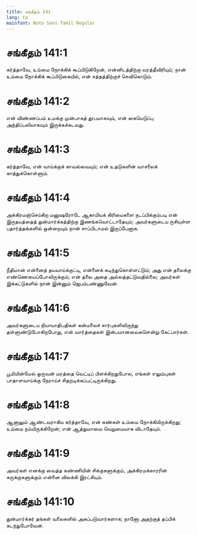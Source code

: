 ```yaml
---
title: சங்கீதம் 141
lang: ta
mainfont: Noto Sans Tamil Regular
---
```


# சங்கீதம் 141:1

கர்த்தாவே, உம்மை நோக்கிக் கூப்பிடுகிறேன், என்னிடத்திற்கு வரத்தீவிரியும்; நான் உம்மை நோக்கிக் கூப்பிடுகையில், என் சத்தத்திற்குச் செவிகொடும்.

# சங்கீதம் 141:2

என் விண்ணப்பம் உமக்கு முன்பாகத் தூபமாகவும், என் கையெடுப்பு அந்திப்பலியாகவும் இருக்கக்கடவது.

# சங்கீதம் 141:3

கர்த்தாவே, என் வாய்க்குக் காவல்வையும்; என் உதடுகளின் வாசலைக் காத்துக்கொள்ளும்.

# சங்கீதம் 141:4

அக்கிரமஞ்செய்கிற மனுஷரோடே ஆகாமியக் கிரியைகளை நடப்பிக்கும்படி என் இருதயத்தைத் துன்மார்க்கத்திற்கு இணங்கவொட்டாதேயும்; அவர்களுடைய ருசியுள்ள பதார்த்தங்களில் ஒன்றையும் நான் சாப்பிடாமல் இருப்பேனாக.

# சங்கீதம் 141:5

நீதிமான் என்னைத் தயவாய்க்குட்டி, என்னைக் கடிந்துகொள்ளட்டும்; அது என் தலைக்கு எண்ணெயைப்போலிருக்கும்; என் தலை அதை அல்லத்தட்டுவதில்லை; அவர்கள் இக்கட்டுகளில் நான் இன்னும் ஜெபம்பண்ணுவேன்.

# சங்கீதம் 141:6

அவர்களுடைய நியாயாதிபதிகள் கன்மலைச் சார்புகளிலிருந்து தள்ளுண்டுபோகிறபோது, என் வார்த்தைகள் இன்பமானவைகளென்று கேட்பார்கள்.

# சங்கீதம் 141:7

பூமியின்மேல் ஒருவன் மரத்தை வெட்டிப் பிளக்கிறதுபோல, எங்கள் எலும்புகள் பாதாளவாய்க்கு நேராய்ச் சிதறடிக்கப்பட்டிருக்கிறது.

# சங்கீதம் 141:8

ஆனாலும் ஆண்டவராகிய கர்த்தாவே, என் கண்கள் உம்மை நோக்கியிருக்கிறது; உம்மை நம்யிருக்கிறேன்; என் ஆத்துமாவை வெறுமையாக விடாதேயும்.

# சங்கீதம் 141:9

அவர்கள் எனக்கு வைத்த கண்ணியின் சிக்குகளுக்கும், அக்கிரமக்காரரின் சுருக்குகளுக்கும் என்னை விலக்கி இரட்சியும்.

# சங்கீதம் 141:10

துன்மார்க்கர் தங்கள் வலைகளில் அகப்படுவார்களாக; நானோ அதற்குத் தப்பிக் கடந்துபோவேன்.

